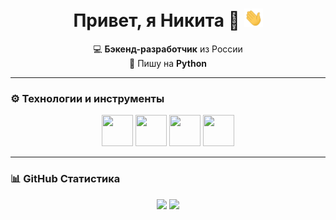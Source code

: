 
<h1 align="center">
  Привет, я Никита 👋  
  <img src="https://raw.githubusercontent.com/ABSphreak/ABSphreak/master/gifs/Hi.gif" width="30px">
</h1>

<p align="center">
  💻 <b>Бэкенд-разработчик</b> из России<br>
  🐍 Пишу на <b>Python</b> 
</p>

---

### ⚙️ Технологии и инструменты
<p align="center">
  <img src="https://cdn.jsdelivr.net/gh/devicons/devicon/icons/python/python-original.svg" width="50" height="50" />
  <img src="https://cdn.jsdelivr.net/gh/devicons/devicon/icons/django/django-plain.svg" width="50" height="50"/>
  <img src="https://cdn.jsdelivr.net/gh/devicons/devicon/icons/fastapi/fastapi-original.svg" width="50" height="50"/>
  <img src="https://cdn.jsdelivr.net/gh/devicons/devicon/icons/postgresql/postgresql-original.svg" width="50" height="50"/>
</p>

---

### 📊 GitHub Статистика

<p align="center">
  <img src="https://github-readme-stats.vercel.app/api?username=Keyr01e&show_icons=true&theme=tokyonight&hide_border=true" height="165" />
  <img src="https://github-readme-stats.vercel.app/api/top-langs/?username=Keyr01e&layout=compact&theme=tokyonight&hide_border=true" height="165" />
</p>


